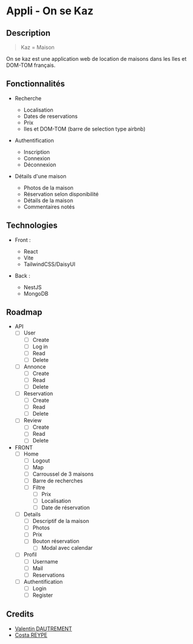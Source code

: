 # Appli - On se Kaz

## Description

> Kaz = Maison

On se kaz est une application web de location de maisons dans les Iles et DOM-TOM français. 

## Fonctionnalités

- Recherche
  - Localisation
  - Dates de reservations
  - Prix
  - Iles et DOM-TOM (barre de selection type airbnb)

- Authentification
  - Inscription
  - Connexion
  - Déconnexion

- Détails d'une maison
  - Photos de la maison
  - Réservation selon disponibilité
  - Détails de la maison
  - Commentaires notés

## Technologies

- Front :
  - React
  - Vite
  - TailwindCSS/DaisyUI

- Back :
  - NestJS
  - MongoDB

## Roadmap

- API
  - [ ] User
    - [ ] Create
    - [ ] Log in
    - [ ] Read
    - [ ] Delete
  - [ ] Annonce
    - [ ] Create
    - [ ] Read
    - [ ] Delete
  - [ ] Reservation
    - [ ] Create
    - [ ] Read
    - [ ] Delete
  - [ ] Review
    - [ ] Create
    - [ ] Read
    - [ ] Delete

- FRONT
  - [ ] Home
    - [ ] Logout
    - [ ] Map
    - [ ] Carroussel de 3 maisons
    - [ ] Barre de recherches
    - [ ] Filtre
      - [ ] Prix
      - [ ] Localisation
      - [ ] Date de réservation
  - [ ] Details
    - [ ] Descriptif de la maison
    - [ ] Photos
    - [ ] Prix
    - [ ] Bouton réservation
      - [ ] Modal avec calendar
  - [ ] Profil
    - [ ] Username
    - [ ] Mail
    - [ ] Reservations
  - [ ] Authentification
    - [ ] Login
    - [ ] Register

## Credits

- [Valentin DAUTREMENT](https://github.com/valentin-dlack)
- [Costa REYPE](https://github.com/Hyuga974)